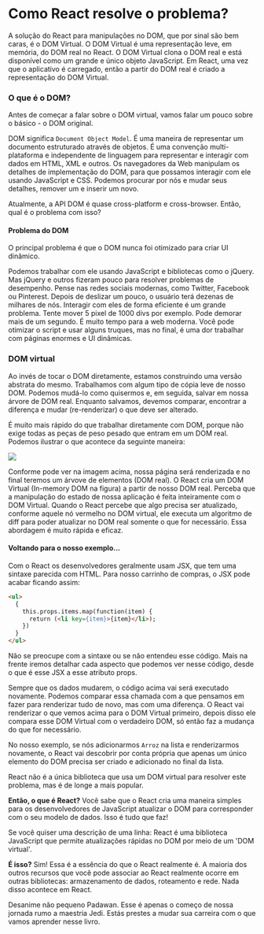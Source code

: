# Como React resolve o problema?

A solução do React para manipulações no DOM, que por sinal são bem caras, é o DOM Virtual. O DOM Virtual é uma representação leve, em memória, do DOM real no React. O DOM Virtual clona o DOM real e está disponível como um grande e único objeto JavaScript. Em React, uma vez que o aplicativo é carregado, então a partir do DOM real é criado a representação do DOM Virtual.

### O que é o DOM?

Antes de começar a falar sobre o DOM virtual, vamos falar um pouco sobre o básico - o DOM original.

DOM significa `Document Object Model`. É uma maneira de representar um documento estruturado através de objetos. É uma convenção multi-plataforma e independente de linguagem para representar e interagir com dados em HTML, XML e outros. Os navegadores da Web manipulam os detalhes de implementação do DOM, para que possamos interagir com ele usando JavaScript e CSS. Podemos procurar por nós e mudar seus detalhes, remover um e inserir um novo.

Atualmente, a API DOM é quase cross-platform e cross-browser. Então, qual é o problema com isso?

#### Problema do DOM

O principal problema é que o DOM nunca foi otimizado para criar UI dinâmico.

Podemos trabalhar com ele usando JavaScript e bibliotecas como o jQuery. Mas jQuery e outros fizeram pouco para resolver problemas de desempenho. Pense nas redes sociais modernas, como Twitter, Facebook ou Pinterest. Depois de deslizar um pouco, o usuário terá dezenas de milhares de nós. Interagir com eles de forma eficiente é um grande problema. Tente mover 5 pixel de 1000 divs por exemplo. Pode demorar mais de um segundo. É muito tempo para a web moderna. Você pode otimizar o script e usar alguns truques, mas no final, é uma dor trabalhar com páginas enormes e UI dinâmicas.

### DOM virtual

Ao invés de tocar o DOM diretamente, estamos construindo uma versão abstrata do mesmo. Trabalhamos com algum tipo de cópia leve de nosso DOM. Podemos mudá-lo como quisermos e, em seguida, salvar em nossa árvore de DOM real. Enquanto salvamos, devemos comparar, encontrar a diferença e mudar (re-renderizar) o que deve ser alterado.

É muito mais rápido do que trabalhar diretamente com DOM, porque não exige todas as peças de peso pesado que entram em um DOM real. Podemos ilustrar o que acontece da seguinte maneira:

![](/images/virtualDOM.PNG)

Conforme pode ver na imagem acima, nossa página será renderizada e no final teremos um árvove de elementos (DOM real). O React cria um DOM Virtual (In-memory DOM na figura) a partir de nosso DOM real. Perceba que a manipulação do estado de nossa aplicação é feita inteiramente com o DOM Virtual. Quando o React percebe que algo precisa ser atualizado, conforme aquele nó vermelho no DOM virtual, ele executa um algoritmo de diff para poder atualizar no DOM real somente o que for necessário. Essa abordagem é muito rápida e eficaz.

#### Voltando para o nosso exemplo...

Com o React os desenvolvedores geralmente usam JSX, que tem uma sintaxe parecida com HTML. Para nosso carrinho de compras, o JSX
pode acabar ficando assim:

```html
<ul>
  {
    this.props.items.map(function(item) {
      return (<li key={item}>{item}</li>);
    })
  }
</ul>
```

Não se preocupe com a sintaxe ou se não entendeu esse código. Mais na frente iremos detalhar cada aspecto que podemos ver nesse código, desde o que é esse JSX a esse atributo props.

Sempre que os dados mudarem, o código acima vai será executado novamente. Podemos comparar essa chamada com a que pensamos em fazer para renderizar tudo de novo, mas com uma diferença. O React vai renderizar o que vemos acima para o DOM Virtual primeiro, depois disso ele compara esse DOM Virtual com o verdadeiro DOM, só então faz a mudança do que for necessário.

No nosso exemplo, se nós adicionarmos `Arroz` na lista e renderizarmos novamente, o React vai descobrir por conta própria que apenas um único elemento do DOM precisa ser criado e adicionado no final da lista.

React não é a única biblioteca que usa um DOM virtual para resolver este problema, mas é de longe a mais popular.

**Então, o que é React?**
Você sabe que o React cria uma maneira simples para os desenvolvedores de JavaScript atualizar o DOM para corresponder com o seu modelo de dados. Isso é tudo que faz!

Se você quiser uma descrição de uma linha:
React é uma biblioteca JavaScript que permite atualizações rápidas no DOM por meio de um 'DOM virtual'.

**É isso?** Sim! Essa é a essência do que o React realmente é. A maioria dos outros recursos que você pode associar ao React realmente ocorre em outras bibliotecas: armazenamento de dados, roteamento e rede. Nada disso acontece em React.

Desanime não pequeno Padawan. Esse é apenas o começo de nossa jornada rumo a maestria Jedi. Estás prestes a mudar sua carreira com o que vamos aprender nesse livro.